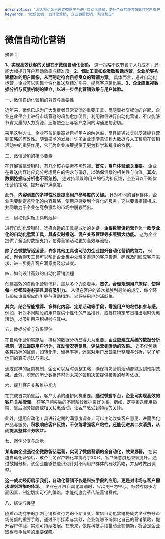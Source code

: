 ```yaml
---
description: "深入探讨如何通过微信平台进行自动化营销，提升企业的获客效率与客户维护能力。"
keywords: "微信营销, 自动化营销, 企业微信营销, 聚合聊天"
---
```

# 微信自动化营销

摘要：

**1、实现高效获客的关键在于微信自动化营销。** 这一策略不仅节省了人力成本，还能大幅提升客户互动效率与精准度。**2、借助工具如企微数智话运营，企业能够构建精准的用户画像，从而制定符合目标受众的营销方案。** 具体而言，通过自动化运营，企业可以实现个性化推送及精准引导，提高客户转化率。**3、企业应重视数据分析与反馈机制的建立，以进一步优化营销效果与用户体验。**

一、微信自动化营销的背景与重要性

近年来，微信已成为广大消费者日常交流的重要工具，而随着社交媒体的兴起，企业在此平台上进行市场营销的趋势愈加明显。利用微信进行自动化营销，不仅能够节省大量的人力资源，还能使企业与客户之间的沟通更加密切。

采用这种方式，企业不仅能提高对目标用户的触达率，而且能通过实时反馈提升营销策略的有效性。随着技术的发展，许多企业逐渐意识到大数据与人工智能在营销活动中的重要作用，它们为企业决策提供了更为科学和精准的依据。

二、微信营销的核心要素

在开展微信营销时，有几个核心要素不可忽视。**首先，用户体验至关重要。** 企业在推送内容时应充分考虑用户的需求与偏好，以确保信息的相关性与价值。**其次，数据挖掘与分析也不容忽视。** 通过持续跟踪用户的行为和反馈，企业可以不断优化营销策略，提升客户满意度。

此外，**内容创意的多样性也是提高用户参与度的关键。** 针对不同的目标群体，企业需要制定差异化的内容策略，使用户感受到个性化的服务。这些要素相辅相成，共同助力于企业在竞争激烈的市场中脱颖而出。

三、自动化实施工具的选择

进行自动化营销时，选择合适的工具是成功的关键。**企微数智话运营作为一款专业化的自动化运营工具，具备实时推送、客户关系管理等多项强大功能。** 这为企业提供了全面的数据支持，使得营销活动更加高效与流畅。

**除了企微数智话运营，许多其他工具也可助力企业提升自动化营销的能力。** 例如，聚合聊天工具可以帮助企业集中处理多渠道的客户咨询，确保及时回应客户需求，进一步提升客户满意度及忠诚度。

四、如何设计高效的自动化营销流程

创建高效的自动化营销流程，需从多个方面着手。**首先，合理规划用户旅程，使得每一步都显得必要且具有吸引力。** 从潜在客户的首次接触到最终的成交，每个环节都应设置相应的引导与激励措施，以保持用户的活跃性。

**其次，结合智能推荐、多样化内容、定期活动等手段，增强用户的粘性和参与感。** 例如，针对不同阶段的用户提供个性化的产品推荐，或者在特定节日推出限时优惠活动，以吸引用户积极参与其中。

五、数据分析与效果评估

在自动化营销实施后，持续的数据分析显得尤为重要。**企业应建立系统的数据分析机制，通过跟踪用户行为、互动情况等信息，评估营销活动的效果。** 这不仅包括各类指标的监测，如转化率、留存率等，还需对用户反馈进行整理与分析，以了解他们的真实想法与需求。

通过这样的反馈机制，企业可以及时调整策略，确保每次营销活动都能达到预期效果。此外，积累的历史数据还可为未来的营销决策提供宝贵的参考依据。

六、提升客户关系维护能力

在完成首次销售后，客户关系的维护同样重要。**通过微信平台，企业可实现高效的客户关系管理，** 在客户购买后的不同阶段维护良好关系。例如，定期推送使用指南、售后服务提醒或相关优惠活动，让客户感受到持续的关怀。

此外，运用自动化工具进行定期的满意度调查，可以主动收集客户意见，进而优化产品与服务。**积极响应客户反馈，不仅能增强客户粘性，还能促进其二次消费，从而提高整体业务收益。**

七、案例分享与启示

**某电商企业通过企微数智话运营，实现了微信营销的全自动化，效果显著。** 在实施自动化营销后，该企业的客户转化率提高了30%，客户满意度也显著提升。通过数据分析，该企业能够快速识别针对不同用户群体的有效策略，并及时做出调整。

**这一成功经历启示我们，自动化营销不仅是科技手段的应用，更是对市场与客户需求深刻理解的体现。** 企业在开展自动化营销时，应以用户为中心，综合考虑多方面因素，制定切实可行的策略，才能彻底变革传统营销模式。

八、结论与展望

随着市场竞争的加剧与消费者行为的不断演变，微信自动化营销将成为企业争夺市场份额的重要手段。通过不断探索与实践，企业能够不断优化自己的营销策略，提升客户体验，实现可持续发展。在未来，依靠科技手段推动营销创新，将会是企业取得竞争优势的重要保障。

